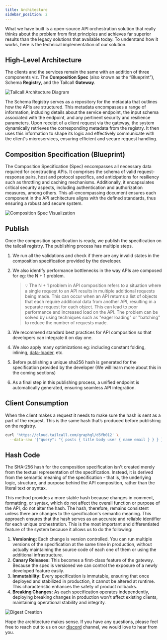 ```yaml
---
title: Architecture
sidebar_position: 2
---
```


What we have built is a open-source API orchestration solution that really thinks about the problem from first principles and achieves far superior results than the legacy solutions that available today. To understand how it works, here is the technical implementation of our solution.

## High-Level Architecture

The clients and the services remain the same with an addition of three components viz. The **Composition Spec** (also known as the “Blueprint”), Schema **Registry,** and the Tailcall **Gateway**.

![Tailcall Architecture Diagram](/img/tailcall-architecture.png)

The Schema Registry serves as a repository for the metadata that outlines how the APIs are structured. This metadata encompasses a range of information, including details about the service endpoint, the input schema associated with the endpoint, and any pertinent security and resilience parameters. Upon receipt of a client request via the gateway, the system dynamically retrieves the corresponding metadata from the registry. It then uses this information to shape its logic and effectively communicate with the client's microservices, ensuring efficient and secure request handling.

## Composition Specification (Blueprint)

The Composition Specification (Spec) encompasses all necessary data required for constructing APIs. It comprises the schema of valid request-response pairs, host and protocol specifics, and anticipations for resiliency such as throttling and caching mechanisms. Additionally, it encapsulates critical security aspects, including authentication and authorization measures, among others. This all-encompassing document ensures each component in the API architecture aligns with the defined standards, thus ensuring a robust and secure system.

![Composition Spec Visualization](/img/tailcall-blueprint.png)

## Publish

Once the composition specification is ready, we publish the specification on the tailcall registry. The publishing process has multiple steps.

1. We run all the validations and check if there are any invalid states in the composition specification provided by the developer.
2. We also identify performance bottlenecks in the way APIs are composed for eg: the N + 1 problem.

   > 💡 The N + 1 problem in API composition refers to a situation where a single request to an API results in multiple additional requests being made. This can occur when an API returns a list of objects that each require additional data from another API, resulting in a separate request for each object. This can lead to poor performance and increased load on the API. The problem can be solved by using techniques such as "eager loading" or "batching" to reduce the number of requests made.

3. We recommend standard best practices for API composition so that developers can integrate it on day one.
4. We also apply many optimizations eg: including constant folding, inlining, [data-loader], etc.
5. Before publishing a unique sha256 hash is generated for the specification provided by the developer (We will learn more about this in the coming sections)
6. As a final step in this publishing process, a unified endpoint is automatically generated, ensuring seamless API integration.

[data-loader]: https://github.com/graphql/dataloader

## Client Consumption

When the client makes a request it needs to make sure the hash is sent as a part of the request. This is the same hash that’s produced before publishing on the registry.

```bash
curl 'https://cloud.tailcall.com/graphql/d5fb012' \
  --data-raw '{"query": "{ posts { title body user { name email } } } }"}'
```

## Hash Code

The SHA-256 hash for the composition specification isn't created merely from the textual representation of the specification. Instead, it is derived from the semantic meaning of the specification - that is, the underlying logic, structure, and purpose behind the API composition, rather than the literal text or syntax.

This method provides a more stable hash because changes in comment, formatting, or syntax, which do not affect the overall function or purpose of the API, do not alter the hash. The hash, therefore, remains consistent unless there are changes to the specification's semantic meaning. This approach ensures that the hash serves as an accurate and reliable identifier for each unique orchestration. This is the most important and differentiated feature of the system because it allows us to do the following:

1. **Versioning:** Each change is version controlled. You can run multiple versions of the specification at the same time in production, without actually maintaining the source code of each one of them or using the additional infrastructure.
2. **Canary Releases:** This becomes a first-class feature of the gateway. Because the spec is versioned we can control the exposure of a newly developed feature easily.
3. **Immutability:** Every specification is immutable, ensuring that once deployed and stabilized in production, it cannot be altered at runtime. This characteristic enhances the safety of product rollbacks.
4. **Breaking Changes:** As each specification operates independently, deploying breaking changes in production won't affect existing clients, maintaining operational stability and integrity.

![Digest Creation](/img/tailcall-digest.png)

Hope the architecture makes sense. If you have any questions, please feel free to reach out to us on our [discord] channel, we would love to hear from you.

[discord]: https://discord.gg/7fseDEXUNU
